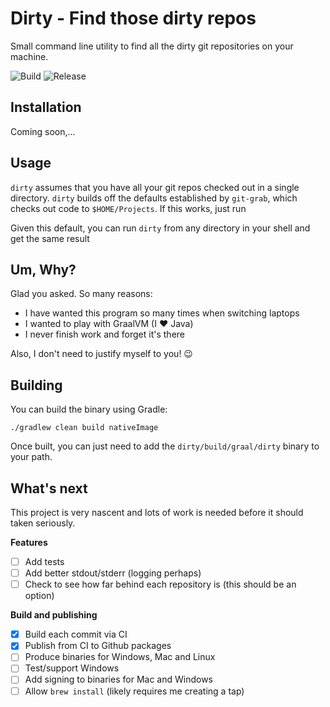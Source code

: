 # Dirty - Find those dirty repos

Small command line utility to find all the dirty git repositories on your machine.

![Build](https://github.com/jmcgarr/dirty/workflows/Build/badge.svg) ![Release](https://github.com/jmcgarr/dirty/workflows/Release/badge.svg)

## Installation

Coming soon,...

## Usage

`dirty` assumes that you have all your git repos checked out in a single directory. `dirty` builds off the defaults established by `git-grab`, which checks out code to `$HOME/Projects`. If this works, just run

Given this default, you can run `dirty` from any directory in your shell and get the same result 

## Um, Why?

Glad you asked. So many reasons:

- I have wanted this program so many times when switching laptops
- I wanted to play with GraalVM (I ❤️ Java)
- I never finish work and forget it's there

Also, I don't need to justify myself to you! 😉

## Building

You can build the binary using Gradle:

`./gradlew clean build nativeImage`

Once built, you can just need to add the `dirty/build/graal/dirty` binary to your path.

## What's next

This project is very nascent and lots of work is needed before it should taken seriously. 

**Features**

- [ ] Add tests
- [ ] Add better stdout/stderr (logging perhaps)
- [ ] Check to see how far behind each repository is (this should be an option)

**Build and publishing**

- [X] Build each commit via CI
- [X] Publish from CI to Github packages
- [ ] Produce binaries for Windows, Mac and Linux
- [ ] Test/support Windows
- [ ] Add signing to binaries for Mac and Windows
- [ ] Allow `brew install` (likely requires me creating a tap)